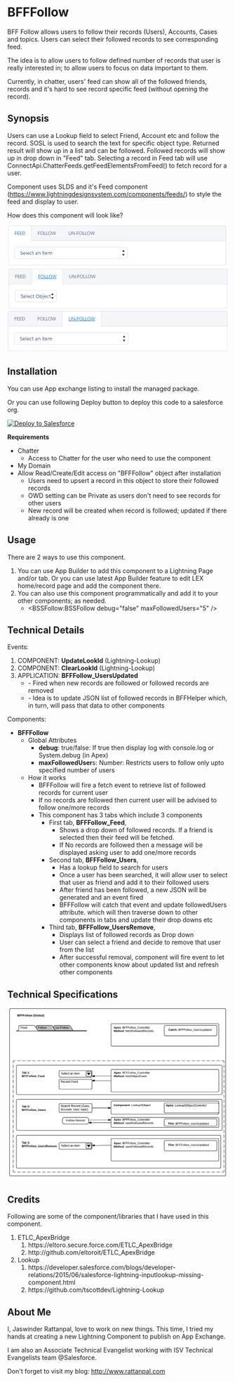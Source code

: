 # BFFFollow
BFF Follow allows users to follow their records (Users), Accounts, Cases and topics. Users can select their followed records to see corresponding feed.

The idea is to allow users to follow defined number of  records that user is really interested in; to allow users to focus on data important to them. 

Currently, in chatter, users' feed can show all of the followed friends, records and it's hard to see record specific feed (without opening the record).

## Synopsis
Users can use a  Lookup field to select Friend, Account etc and follow the record. SOSL is used to search the text for specific object type.  Returned result will show up in a list and can be followed. Followed records will show up in drop down in "Feed" tab. Selecting a record in Feed tab will use ConnectApi.ChatterFeeds.getFeedElementsFromFeed() to fetch record for a user.
 
Component uses SLDS and it's Feed component (https://www.lightningdesignsystem.com/components/feeds/) to style the feed and display to user.

How does this component will look like?

<img alt="BFFFollow - Screen Shot" src="resources/BFFFollow_ScreenShot_1.png" /><br/> 
<img alt="BFFFollow - Screen Shot" src="resources/BFFFollow_ScreenShot_2.png" /><br/>
<img alt="BFFFollow - Screen Shot" src="resources/BFFFollow_ScreenShot_3.png" /> 

## Installation
You can use App exchange listing to install the managed package. 

Or you can use following Deploy button to deploy this code to a salesforce org.

<a href="https://githubsfdeploy.herokuapp.com?owner=jrattanpal&repo=BFFFollow">
  <img alt="Deploy to Salesforce" src="https://raw.githubusercontent.com/afawcett/githubsfdeploy/master/deploy.png">
</a>

**Requirements**
<ul>
    <li>Chatter
        <ul><li>Access to Chatter for the user who need to use the component</li></ul>
    </li>
    <li>My Domain</li>
    <li>Allow Read/Create/Edit access on "BFFFollow" object after installation
        <ul>
            <li>Users need to upsert a record in this object to store their followed records</li>
            <li>OWD setting can be Private as users don't need to see records for other users</li>
            <li>New record will be created when record is followed; updated if there already is one</li>
        </ul>
    </li>
</ul>

## Usage ##
There are 2 ways to use this component. 
<ol>
    <li>You can use App Builder to add this component to a Lightning Page and/or tab. Or you can use latest App Builder feature to edit LEX home/record page and add the component there.</li>
    <li>You can also use this component programmatically and add it to your other components; as needed.
        <ul><li>&lt;BSSFollow:BSSFollow debug="false" maxFollowedUsers="5" /&gt;</li></ul>
    </li>
</ol>

## Technical Details ##
Events:
<ol>
    <li>COMPONENT: <strong>UpdateLookId</strong> (Lightning-Lookup)</li>
    <li>COMPONENT: <strong>ClearLookId</strong> (Lightning-Lookup)</li>
    <li>APPLICATION: <strong>BFFFollow_UsersUpdated</strong>
        <ul>
            <li>- Fired when new records are followed or followed records are removed</li>
            <li>- Idea is to update JSON list of followed records in BFFHelper which, in turn, will pass that data to other components</li>
    </li>
</ol>
    



Components:
<ul>
	<li><strong>BFFFollow</strong>
	<ul>
		<li>Global Attributes
		<ul>
			<li><strong>debug</strong>: true/false: If true then display log with console.log or System.debug (in Apex)</li>
			<li><strong>maxFollowedUser</strong>s: Number: Restricts users to follow only upto specified number of users</li>
		</ul>
		</li>
		<li>How it works
		<ul>
			<li>BFFFollow will fire a fetch event to retrieve list of followed records for current user</li>
			<li>If no records are followed then current user will be advised to follow one/more records</li>
			<li>This component has 3 tabs which include 3 components
			<ul>
				<li>First tab, <strong>BFFFollow_Feed</strong>,
				<ul>
					<li>Shows a drop down of followed records. If a friend is selected then their feed will be fetched.</li>
					<li>If No records are followed then a message will be displayed asking user to add one/more records</li>
				</ul>
				</li>
				<li>Second tab, <strong>BFFFollow_Users</strong>,
				<ul>
					<li>Has a lookup field to search for users</li>
					<li>Once a user has been searched, it will allow user to select that user as friend and add it to their followed users</li>
					<li>After friend has been followed, a new JSON will be generated and an event fired</li>
					<li>BFFFollow will catch that event and update followedUsers attribute. which will then traverse down to other components in tabs and update their drop downs etc</li>
				</ul>
				</li>
				<li>Third tab, <strong>BFFFollow_UsersRemove</strong>,
				<ul>
					<li>Displays list of followed records as Drop down</li>
					<li>User can select a friend and decide to remove that user from the list</li>
					<li>After successful removal, component will fire event to let other components know about updated list and refresh other components</li>
				</ul>
				</li>
			</ul>
			</li>
		</ul>
		</li>
	</ul>
	</li>
</ul>

## Technical Specifications ##
<img alt="BFFFollow - Diagram" src="resources/BFFFollow_TechDiagram.png" /> 

## Credits
Following are some of the component/libraries that I have used in this component. 

<ol>
    <li>ETLC_ApexBridge
        <ol>
            <li>https://eltoro.secure.force.com/ETLC_ApexBridge</li>
            <li>http://github.com/eltoroit/ETLC_ApexBridge</li>
        </ol>
    </li>
    <li>Lookup
        <ol>
            <li>https://developer.salesforce.com/blogs/developer-relations/2015/06/salesforce-lightning-inputlookup-missing-component.html</li>
            <li>https://github.com/tscottdev/Lightning-Lookup</li>
        </ol>
    </li>
</ol>

## About Me
I, Jaswinder Rattanpal,  love to work on new things. This time, I tried my hands at creating a new Lightning Component to publish on App Exchange.

I am also an Associate Technical Evangelist working with ISV Technical Evangelists team @Salesforce.

Don't forget to visit my blog: http://www.rattanpal.com